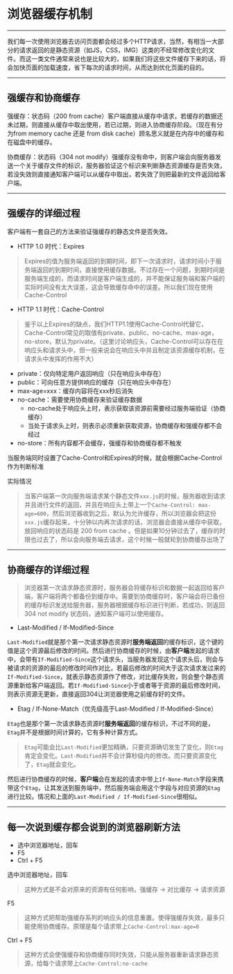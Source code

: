 # 浏览器缓存机制

---

我们每一次使用浏览器去访问页面都会经过多个HTTP请求，当然，有相当一大部分的请求返回的是静态资源（如JS，CSS，IMG）这类的不经常修改变化的文件。而这一类文件通常来说也是比较大的，如果我们将这些文件缓存下来的话，将会加快页面的加载速度，省下每次的请求时间，从而达到优化页面的目的。

---

## 强缓存和协商缓存

强缓存：状态码（200 from cache）客户端直接从缓存中请求，若缓存的数据还未过期，则直接从缓存中取出使用，若已过期，则进入协商缓存阶段。（现在有分为from memory cache 还是 from disk cache）顾名思义就是在内存中的缓存和在磁盘中的缓存。

协商缓存：状态码（304 not modify）强缓存没有命中，则客户端会向服务器发送一个关于缓存文件的标识，服务器验证这个标识来判断静态资源缓存是否失效，若没失效则直接通知客户端可以从缓存中取出，若失效了则把最新的文件返回给客户端。

---

## 强缓存的详细过程

客户端有一套自己的方法来验证强缓存的静态文件是否失效。

- HTTP 1.0 时代：Expires

> Expires的值为服务端返回的到期时间，即下一次请求时，请求时间小于服务端返回的到期时间，直接使用缓存数据。不过存在一个问题，到期时间是服务端生成的，而请求时间是客户端生成的，并不能保证服务端和客户端的实际时间没有太大误差，这会导致缓存命中的误差。所以我们现在使用Cache-Control

- HTTP 1.1 时代：Cache-Control

> 鉴于以上Expires的缺点，我们HTTP1.1使用Cache-Control代替它，Cache-Control常见的取值有private、public、no-cache、max-age，no-store，默认为private。（这里讨论响应头，Cache-Control可以存在在响应头和请求头中，但一般来说会在响应头中并且制定该资源缓存机制，在请求头中发挥的作用不大）

- private：仅向特定用户返回响应（只在响应头中存在）
- public：可向任意方提供响应的缓存（只在响应头中存在）
- max-age=xxx：缓存内容将在xxx秒后消失
- no-cache：需要使用协商缓存来验证缓存数据
  - no-cache处于响应头上时，表示获取该资源前需要经过服务端验证（协商缓存）
  - 当处于请求头上时，则表示必须重新获取资源，协商缓存和强缓存都不会经过
- no-store：所有内容都不会缓存，强缓存和协商缓存都不触发

当服务端同时设置了Cache-Control和Expires的时候，就会根据Cache-Control作为判断标准

实际情况

> 当客户端第一次向服务端请求某个静态文件`xxx.js`的时候，服务器收到请求并且进行文件的返回，并且在响应头上带上一个`Cache-Control: max-age=600`，然后浏览器收到之后，默认为允许缓存，所以浏览器会把这份`xxx.js`缓存起来，十分钟以内再次请求的话，浏览器会直接从缓存中获取，放回响应的状态码是 200 from cache 。但是如果10分钟过去了，缓存的时限也过去了，所以会向服务端去请求，这个时候一般就轮到协商缓存出场了

---

## 协商缓存的详细过程

> 浏览器第一次请求静态资源时，服务器会将缓存标识和数据一起返回给客户端，客户端将两个都备份到缓存中。需要到协商缓存时，客户端会将已备份的缓存标识发送给服务器，服务器根据缓存标识进行判断，若成功，则返回 304 not modify 状态码，通知客户端可以使用缓存。

- Last-Modified / If-Modified-Since

`Last-Modified`就是那个第一次请求静态资源时**服务端返回**的缓存标识，这个键的值是这个资源最后修改的时间。然后进行协商缓存的时候，由**客户端**发起的请求中，会带有`If-Modified-Since`这个请求头，当服务器发现这个请求头后，则会与被请求的资源的最后的修改时间作对比，若最后修改的时间大于这次请求发过来的`If-Modified-Since`，就表示静态资源作了修改，对比缓存失败，则会整个静态资源重新给客户端返回。若`If-Modified-Since`小于或者等于资源的最后修改时间，则表示资源无更新，直接返回304让浏览器使用之前缓存好的文件。


- Etag / If-None-Match（优先级高于Last-Modified / If-Modified-Since）

`Etag`也是那个第一次请求静态资源时**服务端返回**的缓存标识，不过不同的是，`Etag`并不是根据时间计算的，它有多种计算方式。

> `Etag`可能会比`Last-Modified`更加精确，只要资源确切发生了变化，则`Etag`肯定会变化。`Last-Modified`并不会计算秒级内的修改。而只要资源变化了，`Etag`就会变化。

然后进行协商缓存的时候，**客户端**会在发起的请求中带上`If-None-Match`字段来携带这个`Etag`，让其发送到服务端中，然后服务端会用这个字段与对应资源的`Etag`进行比较。情况和上面的`Last-Modified / If-Modified-Since`很相似。

---

## 每一次说到缓存都会说到的浏览器刷新方法

- 选中浏览器地址，回车
- F5
- Ctrl + F5

选中浏览器地址，回车

> 这种方式是不会对原来的资源有任何影响，强缓存 -> 对比缓存 -> 请求资源

F5

> 这种方式把帮助强缓存系列的响应头的信息重置。使得强缓存失效，最多只能使用协商缓存。原理是每个请求带上`Cache-Control:max-age=0`

Ctrl + F5

> 这种方式会使强缓存和协商缓存同时失效，只能从服务器重新请求静态资源，给每个请求带上`Cache-Control:no-cache`
